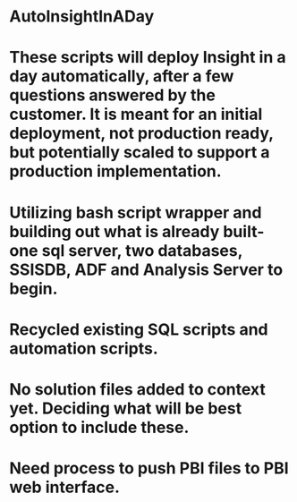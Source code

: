 # AutoInsightInADay

# These scripts will deploy Insight in a day automatically, after a few questions answered by the customer.  It is meant for an initial deployment, not production ready, but potentially scaled to support a production implementation.

# Utilizing bash script wrapper and building out what is already built-  one sql server, two databases, SSISDB, ADF and Analysis Server to begin.
# Recycled existing SQL scripts and automation scripts.
# No solution files added to context yet.  Deciding what will be best option to include these.  
# Need process to push PBI files to PBI web interface.
